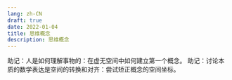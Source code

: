 ```yaml
---
lang: zh-CN
draft: true
date: 2022-01-04
title: 思维概念
description: 思维概念
---
```


助记：人是如何理解事物的：在虚无空间中如何建立第一个概念。
助记：讨论本质的数学表达是空间的转换和对齐：尝试矫正概念的空间坐标。
